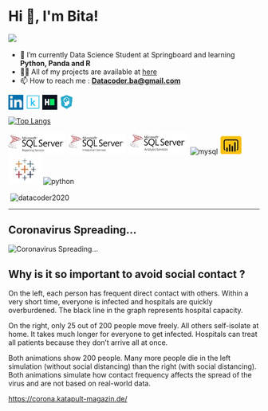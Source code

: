 <h1 align="left">Hi 👋, I'm Bita!</h1>


![](https://komarev.com/ghpvc/?username=DataCoder2020)

- 🌱 I’m currently Data Science Student at Springboard and learning **Python, Panda and R**
- 👨‍💻 All of my projects are available at [here](https://github.com/DataCoder2020?tab=repositories)
- 📫 How to reach me : **Datacoder.ba@gmail.com**

<p align="left">
<a href="https://www.linkedin.com/in/bitaashoori/" target="blank"><img align="center" src="https://github.com/DataCoder2020/repo/blob/master/linkedin.JPG" alt="https://www.linkedin.com/in/bitaashoori/" height="30" width="30" /></a>
<a href="https://www.kaggle.com/bitaashoori" target="blank"><img align="center" src="https://github.com/DataCoder2020/repo/blob/master/kaggle.JPG" alt="https://www.kaggle.com/bitaashoori" height="30" width="30" /></a>
 <a href="https://www.hackerrank.com/datacoder_ba" target="blank"><img align="center" src="https://github.com/DataCoder2020/repo/blob/master/HK.JPG" alt="https://www.hackerrank.com/datacoder_ba" height="30" width="30" /></a> 
  <a href="https://www.datacamp.com/profile/datacoderba" target="blank"><img align="center" src="https://github.com/DataCoder2020/repo/blob/master/datacamp.JPG" alt="https://www.datacamp.com/profile/datacoderba" height="30" width="30" /></a> 
</p>

[![Top Langs](https://github-readme-stats.vercel.app/api/top-langs/?username=DataCoder2020)](https://github.com/DataCoder2020/github-readme-stats)



<p align="left"><img src="https://github.com/DataCoder2020/repo/blob/master/ssrs.jpg" alt="SSRS" / > <img 
src="https://github.com/DataCoder2020/repo/blob/master/ssis.jpg" alt="SSIS" / > <img 
src="https://github.com/DataCoder2020/repo/blob/master/ssas.jpg" alt="SSAS" / > <img       
src="https://devicons.github.io/devicon/devicon.git/icons/mysql/mysql-original-wordmark.svg" alt="mysql" width="40" height="40"/> <img      
src="https://github.com/DataCoder2020/repo/blob/master/power_bi.jpg" alt="Power_BI" / > <img    
src="https://github.com/DataCoder2020/repo/blob/master/TABLEAU.JPG" alt="Tableau" / > <img                                                                                      
src="https://devicons.github.io/devicon/devicon.git/icons/python/python-original.svg" alt="python" width="40" height="40"/></p><p><img align="left"/></p>


<p>&nbsp;<img align="center" src="https://github-readme-stats.vercel.app/api?username=datacoder2020&show_icons=true" alt="datacoder2020" /></p>


---

## Coronavirus Spreading…

![Coronavirus Spreading…](https://github.com/DataCoder2020/repo/blob/master/coronavirus-simulation-katapult%20(1).gif)


## Why is it so important to avoid social contact ? 

On the left, each person has frequent direct contact with others. Within a very short time, everyone is infected and hospitals are quickly overburdened. The black line in the graph represents hospital capacity.

On the right, only 25 out of 200 people move freely. All others self-isolate at home. It takes much longer for everyone to get infected. Hospitals can treat all patients because they don’t arrive all at once.

Both animations show 200 people. Many more people die in the left simulation (without social distancing) than the right (with social distancing). Both animations simulate how contact frequency affects the spread of the virus and are not based on real-world data.

https://corona.katapult-magazin.de/

<!--
**DataCoder2020/DataCoder2020** is a ✨ _special_ ✨ repository because its `README.md` (this file) appears on your GitHub profile.

Here are some ideas to get you started:

- 🔭 I’m currently working on ...
- 🌱 I’m currently learning ...
- 👯 I’m looking to collaborate on ...
- 🤔 I’m looking for help with ...
- 💬 Ask me about ...
- 📫 How to reach me: ...
- 😄 Pronouns: ...
- ⚡ Fun fact: ...
-->
